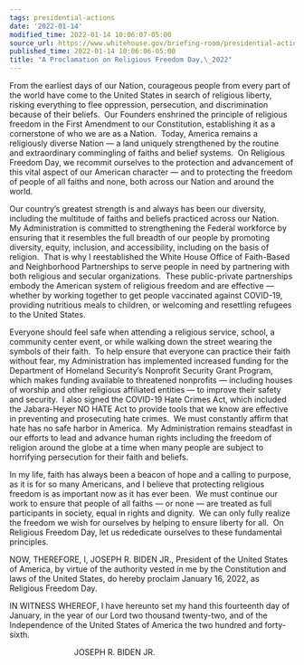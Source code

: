 ```yaml
---
tags: presidential-actions
date: '2022-01-14'
modified_time: 2022-01-14 10:06:07-05:00
source_url: https://www.whitehouse.gov/briefing-room/presidential-actions/2022/01/14/a-proclamation-on-religious-freedom-day-2022/
published_time: 2022-01-14 10:06:06-05:00
title: "A Proclamation on Religious Freedom Day,\_2022"
---
```

 
From the earliest days of our Nation, courageous people from every part
of the world have come to the United States in search of religious
liberty, risking everything to flee oppression, persecution, and
discrimination because of their beliefs.  Our Founders enshrined the
principle of religious freedom in the First Amendment to our
Constitution, establishing it as a cornerstone of who we are as a
Nation.  Today, America remains a religiously diverse Nation — a land
uniquely strengthened by the routine and extraordinary commingling of
faiths and belief systems.  On Religious Freedom Day, we recommit
ourselves to the protection and advancement of this vital aspect of our
American character — and to protecting the freedom of people of all
faiths and none, both across our Nation and around the world.

Our country’s greatest strength is and always has been our diversity,
including the multitude of faiths and beliefs practiced across our
Nation.  My Administration is committed to strengthening the Federal
workforce by ensuring that it resembles the full breadth of our people
by promoting diversity, equity, inclusion, and accessibility, including
on the basis of religion.  That is why I reestablished the White House
Office of Faith-Based and Neighborhood Partnerships to serve people in
need by partnering with both religious and secular organizations.  These
public-private partnerships embody the American system of religious
freedom and are effective — whether by working together to get people
vaccinated against COVID-19, providing nutritious meals to children, or
welcoming and resettling refugees to the United States.

Everyone should feel safe when attending a religious service, school, a
community center event, or while walking down the street wearing the
symbols of their faith.  To help ensure that everyone can practice their
faith without fear, my Administration has implemented increased funding
for the Department of Homeland Security’s Nonprofit Security Grant
Program, which makes funding available to threatened nonprofits —
including houses of worship and other religious affiliated entities — to
improve their safety and security.  I also signed the COVID-19 Hate
Crimes Act, which included the Jabara-Heyer NO HATE Act to provide tools
that we know are effective in preventing and prosecuting hate crimes.
 We must constantly affirm that hate has no safe harbor in America.  My
Administration remains steadfast in our efforts to lead and advance
human rights including the freedom of religion around the globe at a
time when many people are subject to horrifying persecution for their
faith and beliefs.

In my life, faith has always been a beacon of hope and a calling to
purpose, as it is for so many Americans, and I believe that protecting
religious freedom is as important now as it has ever been.  We must
continue our work to ensure that people of all faiths — or none — are
treated as full participants in society, equal in rights and dignity.
 We can only fully realize the freedom we wish for ourselves by helping
to ensure liberty for all.  On Religious Freedom Day, let us rededicate
ourselves to these fundamental principles.

NOW, THEREFORE, I, JOSEPH R. BIDEN JR., President of the United States
of America, by virtue of the authority vested in me by the Constitution
and laws of the United States, do hereby proclaim January 16, 2022, as
Religious Freedom Day.

IN WITNESS WHEREOF, I have hereunto set my hand this fourteenth day of
January, in the year of our Lord two thousand twenty-two, and of the
Independence of the United States of America the two hundred and
forty-sixth.

                             JOSEPH R. BIDEN JR.
